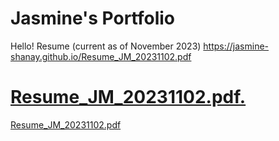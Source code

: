 # Jasmine's Portfolio
Hello! 
Resume (current as of November 2023)
https://jasmine-shanay.github.io/Resume_JM_20231102.pdf
# <a href="jasmine-shanay.github.io/Resume_JM_20231102.pdf" target="_blank">Resume_JM_20231102.pdf.</a>
[Resume_JM_20231102.pdf](https://github.com/jasmine-shanay/jasmine-shanay.github.io/files/13246693/Resume_JM_20231102.pdf) 
